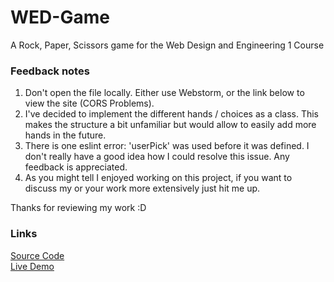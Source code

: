 # WED-Game
A Rock, Paper, Scissors game for the Web Design and Engineering 1 Course

### Feedback notes
1. Don't open the file locally. Either use Webstorm, or the link below to view the site (CORS Problems).
2. I've decided to implement the different hands / choices as a class. This makes the structure a bit unfamiliar but would allow to easily add more hands in the future.
3. There is one eslint error: 'userPick' was used before it was defined. I don't really have a good idea how I could resolve this issue. Any feedback is appreciated.
4. As you might tell I enjoyed working on this project, if you want to discuss my or your work more extensively just hit me up.

Thanks for reviewing my work :D

### Links
[Source Code](https://github.com/kevinloeffler/WED-Game) <br>
[Live Demo](https://wed1.netlify.app)